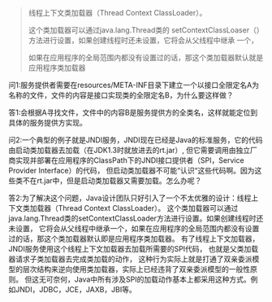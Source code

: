 >线程上下文类加载器（Thread Context ClassLoader）。
> 
> 这个类加载器可以通过java.lang.Thread类的
setContextClassLoaser（）方法进行设置，如果创建线程时还未设置，它将会从父线程中继承
一个，
> 
> 如果在应用程序的全局范围内都没有设置过的话，那这个类加载器默认就是应用程序类加载器

问1:服务提供者需要在resources/META-INF目录下建立一个以接口全限定名A为名称的文件，文件的内容是接口实现类的全限定名B，为什么要这样做？

答1:会根据A寻找文件，文件中的内容B是服务提供方的全类名，这样就能定位到具体的服务提供方实现。

问2:一个典型的例子就是JNDI服务，JNDI现在已经是Java的标准服务，它的代码由启动类加载器去加载（在JDK1.3时就放进去的rt.jar）,
但它需要调用由独立厂商实现并部署在应用程序的ClassPath下的JNDI接口提供者（SPI，Service Provider Interface）的代码，
但启动类加载器不可能“认识“这些代码啊。因为这些类不在rt.jar中，但是启动类加载器又需要加载。怎么办呢？

答2:为了解决这个问题，Java设计团队只好引入了一个不太优雅的设计：线程上下文类加载器（Thread Context ClassLoader）。
这个类加载器可以通过java.lang.Thread类的setContextClassLoader方法进行设置。如果创建线程时还未设置，
它将会从父线程中继承一个，如果在应用程序的全局范围内都没有设置过的话，那这个类加载器默认即是应用程序类加载器。 
有了线程上下文加载器，JNDI服务使用这个线程上下文加载器去加载所需要的SPI代码，
也就是父类加载器请求子类加载器去完成类加载的动作，
这种行为实际上就是打通了双亲委派模型的层次结构来逆向使用类加载器，实际上已经违背了双亲委派模型的一般性原则。
但这无可奈何，Java中所有涉及SPI的加载动作基本上都采用这种方式。例如JNDI，JDBC，JCE，JAXB，JBI等。
